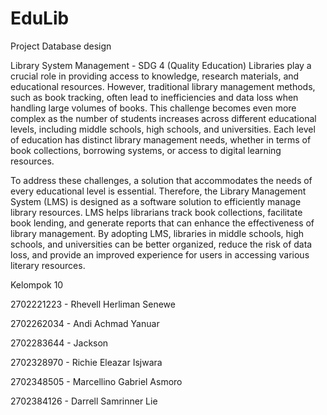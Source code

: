# EduLib
Project Database design





Library System Management - SDG 4 (Quality Education)
Libraries play a crucial role in providing access to knowledge, research materials, and educational resources. However, traditional library management methods, such as book tracking, often lead to inefficiencies and data loss when handling large volumes of books. This challenge becomes even more complex as the number of students increases across different educational levels, including middle schools, high schools, and universities. Each level of education has distinct library management needs, whether in terms of book collections, borrowing systems, or access to digital learning resources.

To address these challenges, a solution that accommodates the needs of every educational level is essential. Therefore, the Library Management System (LMS) is designed as a software solution to efficiently manage library resources. LMS helps librarians track book collections, facilitate book lending, and generate reports that can enhance the effectiveness of library management. By adopting LMS, libraries in middle schools, high schools, and universities can be better organized, reduce the risk of data loss, and provide an improved experience for users in accessing various literary resources.



Kelompok 10


2702221223 - Rhevell Herliman Senewe

2702262034 - Andi Achmad Yanuar

2702283644 - Jackson

2702328970 - Richie Eleazar Isjwara

2702348505 - Marcellino Gabriel Asmoro

2702384126 - Darrell Samrinner Lie
